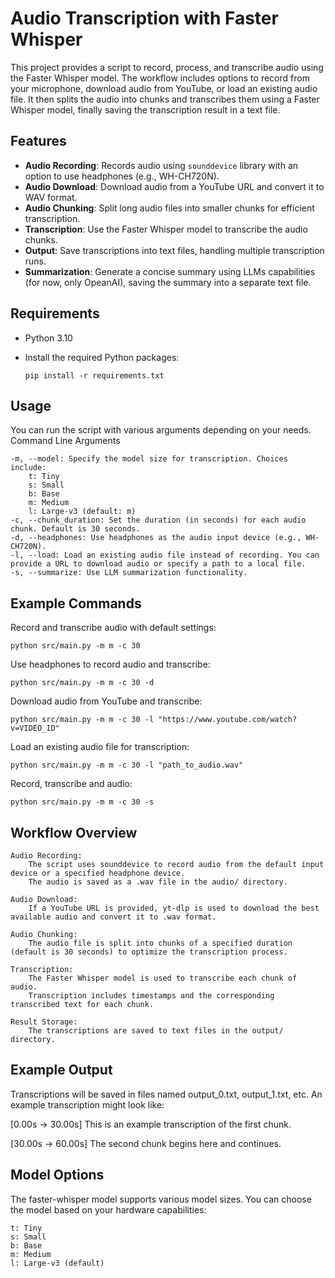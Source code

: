 # Audio Transcription with Faster Whisper

This project provides a script to record, process, and transcribe audio using the Faster Whisper model. The workflow includes options to record from your microphone, download audio from YouTube, or load an existing audio file. It then splits the audio into chunks and transcribes them using a Faster Whisper model, finally saving the transcription result in a text file.

## Features

- **Audio Recording**: Records audio using `sounddevice` library with an option to use headphones (e.g., WH-CH720N).
- **Audio Download**: Download audio from a YouTube URL and convert it to WAV format.
- **Audio Chunking**: Split long audio files into smaller chunks for efficient transcription.
- **Transcription**: Use the Faster Whisper model to transcribe the audio chunks.
- **Output**: Save transcriptions into text files, handling multiple transcription runs.
- **Summarization**: Generate a concise summary using LLMs capabilities (for now, only OpeanAI), saving the summary into a separate text file.

## Requirements

- Python 3.10
- Install the required Python packages:

    `pip install -r requirements.txt`

## Usage

You can run the script with various arguments depending on your needs.
Command Line Arguments

    -m, --model: Specify the model size for transcription. Choices include:
        t: Tiny
        s: Small
        b: Base
        m: Medium
        l: Large-v3 (default: m)
    -c, --chunk_duration: Set the duration (in seconds) for each audio chunk. Default is 30 seconds.
    -d, --headphones: Use headphones as the audio input device (e.g., WH-CH720N).
    -l, --load: Load an existing audio file instead of recording. You can provide a URL to download audio or specify a path to a local file.
    -s, --summarize: Use LLM summarization functionality.

## Example Commands

Record and transcribe audio with default settings:

```python src/main.py -m m -c 30```

Use headphones to record audio and transcribe:

```python src/main.py -m m -c 30 -d```

Download audio from YouTube and transcribe:

```python src/main.py -m m -c 30 -l "https://www.youtube.com/watch?v=VIDEO_ID"``` 

Load an existing audio file for transcription:

```python src/main.py -m m -c 30 -l "path_to_audio.wav"```

Record, transcribe and audio:

```python src/main.py -m m -c 30 -s```

## Workflow Overview

    Audio Recording:
        The script uses sounddevice to record audio from the default input device or a specified headphone device.
        The audio is saved as a .wav file in the audio/ directory.

    Audio Download:
        If a YouTube URL is provided, yt-dlp is used to download the best available audio and convert it to .wav format.

    Audio Chunking:
        The audio file is split into chunks of a specified duration (default is 30 seconds) to optimize the transcription process.

    Transcription:
        The Faster Whisper model is used to transcribe each chunk of audio.
        Transcription includes timestamps and the corresponding transcribed text for each chunk.

    Result Storage:
        The transcriptions are saved to text files in the output/ directory.

## Example Output

Transcriptions will be saved in files named output_0.txt, output_1.txt, etc. An example transcription might look like:

[0.00s -> 30.00s] This is an example transcription of the first chunk.

[30.00s -> 60.00s] The second chunk begins here and continues.

## Model Options

The faster-whisper model supports various model sizes. You can choose the model based on your hardware capabilities:

    t: Tiny
    s: Small
    b: Base
    m: Medium
    l: Large-v3 (default)
